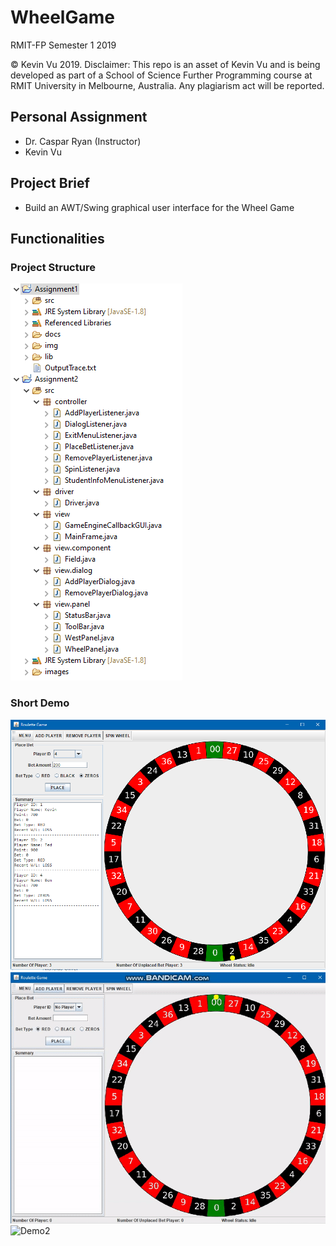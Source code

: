 # WheelGame
RMIT-FP Semester 1 2019 

© Kevin Vu 2019. Disclaimer: This repo is an asset of Kevin Vu and is being developed as part of a School of Science Further Programming course at RMIT University in Melbourne, Australia. Any plagiarism act will be reported.

## Personal Assignment
- Dr. Caspar Ryan (Instructor)
- Kevin Vu

## Project Brief
- Build an AWT/Swing graphical user interface for the Wheel Game 

## Functionalities
### Project Structure
![Structure](./pic/pic2.png)
### Short Demo
![Demo0](./pic/pic1.png)
![Demo1](./pic/video1.gif)
![Demo2](https://media.giphy.com/media/LT6avmj6Zh0RwD90TW/giphy.gif)
